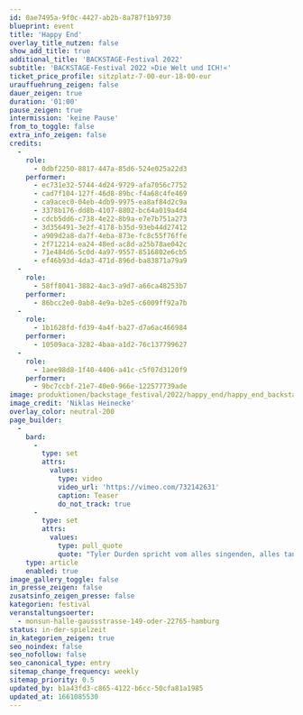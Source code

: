 ```yaml
---
id: 0ae7495a-9f0c-4427-ab2b-8a787f1b9730
blueprint: event
title: 'Happy End'
overlay_title_nutzen: false
show_add_title: true
additional_title: 'BACKSTAGE-Festival 2022'
subtitle: 'BACKSTAGE-Festival 2022 »Die Welt und ICH!«'
ticket_price_profile: sitzplatz-7-00-eur-18-00-eur
urauffuehrung_zeigen: false
dauer_zeigen: true
duration: '01:00'
pause_zeigen: true
intermission: 'keine Pause'
from_to_toggle: false
extra_info_zeigen: false
credits:
  -
    role:
      - 0dbf2250-8817-447a-85d6-524e025a22d3
    performer:
      - ec731e32-5744-4d24-9729-afa7056c7752
      - cad7f104-127f-46d8-89bc-f4a68c4fe469
      - ca9acec0-04eb-4db9-9975-ea8af84d2c9a
      - 3378b176-dd8b-4107-8802-bc64a019a4d4
      - cdcb5dd6-c738-4e22-8b9a-e7e7b751a273
      - 3d356491-3e2f-4178-b35d-93eb44d27412
      - a909d2a8-da7f-4eba-873e-fc8c55f76ffe
      - 2f712214-ea24-48ed-ac8d-a25b78ae042c
      - 71e484d6-5c0d-4a97-9557-8516802e6cb5
      - ef46b93d-4da3-471d-896d-ba83871a79a9
  -
    role:
      - 58ff8041-3882-4ac3-a9d7-a66ca48253b7
    performer:
      - 86bcc2e0-0ab8-4e9a-b2e5-c6009ff92a7b
  -
    role:
      - 1b1628fd-fd39-4a4f-ba27-d7a6ac466984
    performer:
      - 10509aca-3282-4baa-a1d2-76c137799627
  -
    role:
      - 1aee98d8-1f40-4406-a41c-c5f07d3120f9
    performer:
      - 9bc7ccbf-21e7-40e0-966e-122577739ade
image: produktionen/backstage_festival/2022/happy_end/happy_end_backstage_01_c_niklas_heinecke.jpeg
image_credit: 'Niklas Heinecke'
overlay_color: neutral-200
page_builder:
  -
    bard:
      -
        type: set
        attrs:
          values:
            type: video
            video_url: 'https://vimeo.com/732142631'
            caption: Teaser
            do_not_track: true
      -
        type: set
        attrs:
          values:
            type: pull_quote
            quote: "Tyler Durden spricht vom alles singenden, alles tanzenden Mist des Universums, und gemeint sind wir.Wir, die wir in der Schleife hängen.Wir, die wir du sind.Wir, die darauf warten, mit dem Aufhören anzufangen.Die Schnur des Telefons legt sich um unsere Hälse, und die Zeit zieht.Das Leerzeichen des Telefons im Einklang mit unserem Puls.Verweile doch, du bist so schön!Staub und Sentimentalitäten legen sich nieder, verdunkeln alles Gewesene.Wir sind unfruchtbar wie noch nie zuvor,\_und morgen ist Geburt:Man nehme 0,3 L heißes Wasser, Packungsinhalt und drei Minuten deiner Zeit.Schluck es ordentlich runter, dein Leben.Lass es dir schmecken, auf dass dir nie was besser schmeckte!Wonach riecht für dich der Knall?"
    type: article
    enabled: true
image_gallery_toggle: false
in_presse_zeigen: false
zusatsinfo_zeigen_presse: false
kategorien: festival
veranstaltungsoerter:
  - monsun-halle-gaussstrasse-149-oder-22765-hamburg
status: in-der-spielzeit
in_kategorien_zeigen: true
seo_noindex: false
seo_nofollow: false
seo_canonical_type: entry
sitemap_change_frequency: weekly
sitemap_priority: 0.5
updated_by: b1a43fd3-c865-4122-b6cc-50cfa81a1985
updated_at: 1661085530
---
```

